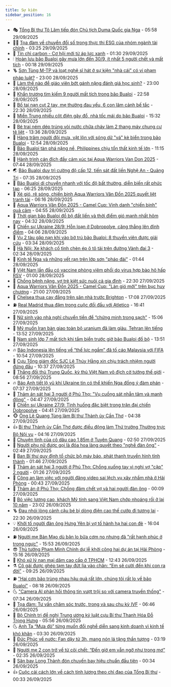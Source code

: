 ```yaml
---
title: Sự kiện
sidebar_position: 16
---
```


<!-- dantri-su-kien:START -->
- 🎭 [Tổng Bí thư Tô Lâm tiếp đón Chủ tịch Duma Quốc gia Nga](https://dantri.com.vn/thoi-su/tong-bi-thu-to-lam-tiep-don-chu-tich-duma-quoc-gia-nga-20250929124847682.htm) - 05:58 29/09/2025
- 👨‍🏫 [Tọa đàm về chuyển đổi số trong thực thi ESG của nhóm ngành tài chính](https://dantri.com.vn/kinh-doanh/toa-dam-ve-chuyen-doi-so-trong-thuc-thi-esg-cua-nhom-nganh-tai-chinh-20250926074213496.htm) - 03:25 29/09/2025
- 🌮 [Tín chỉ carbon - Cơ hội mới từ áp lực xanh](https://dantri.com.vn/kinh-doanh/tin-chi-carbon-co-hoi-moi-tu-ap-luc-xanh-20250929071019541.htm) - 01:30 29/09/2025
- 🕯 [Hoàn lưu bão Bualoi gây mưa lớn đến 30/9, ít nhất 5 người chết và mất tích](https://dantri.com.vn/thoi-su/hoan-luu-bao-bualoi-gay-mua-lon-den-309-it-nhat-5-nguoi-chet-va-mat-tich-20250929071609825.htm) - 00:18 29/09/2025
- 🪜 [Sơn Tùng M-TP và loạt nghệ sĩ hát ở sự kiện &quot;nhà cái&quot; có vi phạm pháp luật?](https://dantri.com.vn/giai-tri/son-tung-m-tp-va-loat-nghe-si-hat-o-su-kien-nha-cai-co-vi-pham-phap-luat-20250928081504463.htm) - 23:00 28/09/2025
- 🐘 [Làm thế nào để giáo viên bớt gánh nặng đánh giá học sinh?](https://dantri.com.vn/giao-duc/lam-the-nao-de-giao-vien-bot-ganh-nang-danh-gia-hoc-sinh-20250921233126924.htm) - 23:00 28/09/2025
- 🤔 [Khẩn trương tìm kiếm 9 người mất tích trong bão Bualoi](https://dantri.com.vn/thoi-su/khan-truong-tim-kiem-9-nguoi-mat-tich-trong-bao-bualoi-20250929055233373.htm) - 22:58 28/09/2025
- 🧠 [Bố tai nạn cụt 2 tay, mẹ thường đau yếu, 6 con lâm cảnh bế tắc](https://dantri.com.vn/tam-long-nhan-ai/bo-tai-nan-cut-2-tay-me-thuong-dau-yeu-6-con-lam-canh-be-tac-20250922165910879.htm) - 22:30 28/09/2025
- 📝 [Miền Trung nhiều cột điện gãy đổ, nhà tốc mái do bão Bualoi](https://dantri.com.vn/thoi-su/mien-trung-nhieu-cot-dien-gay-do-nha-toc-mai-do-bao-bualoi-20250928222809727.htm) - 15:32 28/09/2025
- 🦏 [Bé trai ném dép trúng vòi nước chữa cháy làm 2 thang máy chung cư tê liệt](https://dantri.com.vn/thoi-su/be-trai-nem-dep-trung-voi-nuoc-chua-chay-lam-2-thang-may-chung-cu-te-liet-20250928202249050.htm) - 13:36 28/09/2025
- 🥰 [Hàng trăm người đội mưa, vật lộn với sóng dữ &quot;vá&quot; kè biển trong bão Bualoi](https://dantri.com.vn/thoi-su/hang-tram-nguoi-doi-mua-vat-lon-voi-song-du-va-ke-bien-trong-bao-bualoi-20250928191720340.htm) - 12:54 28/09/2025
- 🤗 [Bão Bualoi tàn phá nặng nề, Philippines chịu tổn thất kinh tế lớn](https://dantri.com.vn/kinh-doanh/bao-bualoi-tan-pha-nang-ne-philippines-chiu-ton-that-kinh-te-lon-20250928170720161.htm) - 11:15 28/09/2025
- 🌈 [Hành trình cán đích đầy cảm xúc tại Aqua Warriors Van Don 2025](https://dantri.com.vn/the-thao/hanh-trinh-can-dich-day-cam-xuc-tai-aqua-warriors-van-don-2025-20250928124828403.htm) - 07:44 28/09/2025
- 🌏 [Bão Bualoi duy trì cường độ cấp 12, tiến sát đất liền Nghệ An - Quảng Trị](https://dantri.com.vn/thoi-su/bao-bualoi-duy-tri-cuong-do-cap-12-tien-sat-dat-lien-nghe-an-quang-tri-20250928142938790.htm) - 07:35 28/09/2025
- 💄 [Bão Bualoi di chuyển nhanh với tốc độ bất thường, diễn biến rất phức tạp](https://dantri.com.vn/thoi-su/bao-bualoi-di-chuyen-nhanh-voi-toc-do-bat-thuong-dien-bien-rat-phuc-tap-20250928131005352.htm) - 06:25 28/09/2025
- 👺 [Xé gió, rẽ sóng, chiến binh Aqua Warriors Vân Đồn 2025 quyết liệt tranh tài](https://dantri.com.vn/the-thao/xe-gio-re-song-chien-binh-aqua-warriors-van-don-2025-quyet-liet-tranh-tai-20250928121403049.htm) - 06:16 28/09/2025
- 👹 [Aqua Warriors Vân Đồn 2025 - Camel Cup: Vinh danh &quot;chiến binh&quot; quả cảm](https://dantri.com.vn/the-thao/aqua-warriors-van-don-2025-camel-cup-vinh-danh-chien-binh-qua-cam-20250928114629262.htm) - 04:55 28/09/2025
- 🌊 [Thời gian bão Bualoi đổ bộ đất liền và thời điểm gió mạnh nhất hôm nay](https://dantri.com.vn/thoi-su/thoi-gian-bao-bualoi-do-bo-dat-lien-va-thoi-diem-gio-manh-nhat-hom-nay-20250928111811647.htm) - 04:32 28/09/2025
- 🤠 [Chiến sự Ukraine 28/9: Hỗn loạn ở Dobropolye, căng thẳng lên đỉnh điểm](https://dantri.com.vn/the-gioi/chien-su-ukraine-289-hon-loan-o-dobropolye-cang-thang-len-dinh-diem-20250928103817087.htm) - 04:06 28/09/2025
- 🎊 [Vụ 2 tàu gặp nạn khi vào bờ trú bão Bualoi: 8 thuyền viên được giải cứu](https://dantri.com.vn/thoi-su/vu-2-tau-gap-nan-khi-vao-bo-tru-bao-bualoi-8-thuyen-vien-duoc-giai-cuu-20250928093039603.htm) - 03:34 28/09/2025
- 🐘 [Hà Nội: Xe khách cố tình chèn ép ô tô tải trên đường Vành đai 3](https://dantri.com.vn/thoi-su/ha-noi-xe-khach-co-tinh-chen-ep-o-to-tai-tren-duong-vanh-dai-3-20250928091402857.htm) - 02:34 28/09/2025
- 💂 [Kinh tế Nga và những vết rạn trên lớp sơn &quot;pháo đài&quot;](https://dantri.com.vn/kinh-doanh/kinh-te-nga-va-nhung-vet-ran-tren-lop-son-phao-dai-20250926115526231.htm) - 01:44 28/09/2025
- 👹 [Việt Nam lần đầu có vaccine phòng viêm phổi do virus hợp bào hô hấp RSV](https://dantri.com.vn/suc-khoe/viet-nam-lan-dau-co-vaccine-phong-viem-phoi-do-virus-hop-bao-ho-hap-rsv-20250927133023043.htm) - 01:00 28/09/2025
- 🦒 [Chồng bệnh nặng, vợ trẻ kiệt sức nuôi cả gia đình](https://dantri.com.vn/tam-long-nhan-ai/chong-benh-nang-vo-tre-kiet-suc-nuoi-ca-gia-dinh-20250922090027373.htm) - 22:30 27/09/2025
- 🗽 [Aqua Warriors Vân Đồn 2025 - Camel Cup: &quot;Làn gió mới&quot; trên bục huy chương](https://dantri.com.vn/the-thao/aqua-warriors-van-don-2025-camel-cup-lan-gio-moi-tren-buc-huy-chuong-20250928004929300.htm) - 21:00 27/09/2025
- 💄 [Chelsea thua cay đắng trên sân nhà trước Brighton](https://dantri.com.vn/the-thao/chelsea-thua-cay-dang-tren-san-nha-truoc-brighton-20250928000808814.htm) - 17:08 27/09/2025
- ⛽️ [Real Madrid thua đậm trong cuộc đối đầu với Atletico](https://dantri.com.vn/the-thao/real-madrid-thua-dam-trong-cuoc-doi-dau-voi-atletico-20250927234114274.htm) - 16:41 27/09/2025
- 🥷 [Nữ sinh vào nhà nghỉ chuyển tiền để “chứng minh trong sạch”](https://dantri.com.vn/phap-luat/nu-sinh-vao-nha-nghi-chuyen-tien-de-chung-minh-trong-sach-20250927212901431.htm) - 15:06 27/09/2025
- 🤖 [Mỹ muốn Iran bàn giao toàn bộ uranium đã làm giàu, Tehran lên tiếng](https://dantri.com.vn/the-gioi/my-muon-iran-ban-giao-toan-bo-uranium-da-lam-giau-tehran-len-tieng-20250927204313427.htm) - 13:52 27/09/2025
- 🌊 [Nam sinh lớp 7 mất tích khi tắm biển trước giờ bão Bualoi đổ bộ](https://dantri.com.vn/thoi-su/nam-sinh-lop-7-mat-tich-khi-tam-bien-truoc-gio-bao-bualoi-do-bo-20250927203632025.htm) - 13:51 27/09/2025
- 🔥 [Báo Indonesia lên tiếng về “thế lực ngầm” đã tố cáo Malaysia với FIFA](https://dantri.com.vn/the-thao/bao-indonesia-len-tieng-ve-the-luc-ngam-da-to-cao-malaysia-voi-fifa-20250927172449020.htm) - 10:54 27/09/2025
- 🦏 [Cựu Tổng giám đốc SJC Lê Thúy Hằng xin chịu trách nhiệm người đứng đầu](https://dantri.com.vn/phap-luat/cuu-tong-giam-doc-sjc-le-thuy-hang-xin-chiu-trach-nhiem-nguoi-dung-dau-20250927172108189.htm) - 10:37 27/09/2025
- 🐘 [Thắng đối thủ Trung Quốc, kỳ thủ Việt Nam vô địch cờ tướng thế giới](https://dantri.com.vn/the-thao/thang-doi-thu-trung-quoc-ky-thu-viet-nam-vo-dich-co-tuong-the-gioi-20250927153606826.htm) - 08:56 27/09/2025
- 🔥 [Báo Anh tiết lộ vũ khí Ukraine tin có thể khiến Nga đồng ý đàm phán](https://dantri.com.vn/the-gioi/bao-anh-tiet-lo-vu-khi-ukraine-tin-co-the-khien-nga-dong-y-dam-phan-20250927142341440.htm) - 07:37 27/09/2025
- 💼 [Thảm án sát hại 3 người ở Phú Thọ: &quot;Vụ cuồng sát nhẫn tâm và manh động&quot;](https://dantri.com.vn/phap-luat/tham-an-sat-hai-3-nguoi-o-phu-tho-vu-cuong-sat-nhan-tam-va-manh-dong-20250927111242788.htm) - 04:47 27/09/2025
- 🚀 [Chiến sự Ukraine 27/9: Tình huống đặc biệt trong trận đại chiến Dobropolye](https://dantri.com.vn/the-gioi/chien-su-ukraine-279-tinh-huong-dac-biet-trong-tran-dai-chien-dobropolye-20250927111338903.htm) - 04:41 27/09/2025
- 🐵 [Ông Lê Quang Tùng làm Bí thư Thành ủy Cần Thơ](https://dantri.com.vn/thoi-su/ong-le-quang-tung-lam-bi-thu-thanh-uy-can-tho-20250927110111122.htm) - 04:38 27/09/2025
- 👍 [Bí thư Thành ủy Cần Thơ được điều động làm Thứ trưởng Thường trực Bộ Nội vụ](https://dantri.com.vn/thoi-su/bi-thu-thanh-uy-can-tho-duoc-dieu-dong-lam-thu-truong-thuong-truc-bo-noi-vu-20250927080124216.htm) - 04:16 27/09/2025
- 🚦 [Chuyện tình của cô dâu cao 1,85m ở Tuyên Quang](https://dantri.com.vn/doi-song/chuyen-tinh-cua-co-dau-cao-185m-o-tuyen-quang-20250927082857618.htm) - 02:50 27/09/2025
- 🥸 [Người phụ nữ được gọi là đóa hoa làng quyết theo &quot;nghề đàn ông&quot;](https://dantri.com.vn/lao-dong-viec-lam/nguoi-phu-nu-duoc-goi-la-doa-hoa-lang-quyet-theo-nghe-dan-ong-20250926180852837.htm) - 02:49 27/09/2025
- 🥷 [Ban Bí thư quy định tổ chức bộ máy báo, phát thanh truyền hình tỉnh thành](https://dantri.com.vn/thoi-su/ban-bi-thu-quy-dinh-to-chuc-bo-may-bao-phat-thanh-truyen-hinh-tinh-thanh-20250927083715606.htm) - 01:46 27/09/2025
- 🤡 [Thảm án sát hại 3 người ở Phú Thọ: Chồng xuống tay vì nghi vợ &quot;cặp&quot; 2 người](https://dantri.com.vn/phap-luat/tham-an-sat-hai-3-nguoi-o-phu-tho-chong-xuong-tay-vi-nghi-vo-cap-2-nguoi-20250927080555685.htm) - 01:26 27/09/2025
- 🥳 [Công an làm việc với người đăng video sai lệch vụ xây nhầm nhà ở Hải Phòng](https://dantri.com.vn/phap-luat/cong-an-lam-viec-voi-nguoi-dang-video-sai-lech-vu-xay-nham-nha-o-hai-phong-20250927073424498.htm) - 00:43 27/09/2025
- 🤩 [Thảm án ở Phú Thọ: Chồng đâm chết vợ và hai người đàn ông](https://dantri.com.vn/phap-luat/tham-an-o-phu-tho-chong-dam-chet-vo-va-hai-nguoi-dan-ong-20250927063527281.htm) - 00:09 27/09/2025
- 🎡 [Bỏ việc lương cao, khách Mỹ tính sang Việt Nam chớp nhoáng rồi ở lại 10 năm](https://dantri.com.vn/doi-song/bo-viec-luong-cao-khach-my-tinh-sang-viet-nam-chop-nhoang-roi-o-lai-10-nam-20250926160428945.htm) - 23:02 26/09/2025
- 🪜 [Đau nhói lòng cảnh cậu bé bị dòng điện cao thế cướp đi tương lai](https://dantri.com.vn/tam-long-nhan-ai/dau-nhoi-long-canh-cau-be-bi-dong-dien-cao-the-cuop-di-tuong-lai-20250924032949281.htm) - 22:30 26/09/2025
- 💡 [Khởi tố người đàn ông Hưng Yên bị vợ tố hành hạ hai con đẻ](https://dantri.com.vn/phap-luat/khoi-to-nguoi-dan-ong-hung-yen-bi-vo-to-hanh-ha-hai-con-de-20250926225537267.htm) - 16:04 26/09/2025
- ⛽️ [Người mẹ Bản Mạo dù bận lo bữa cơm no nhưng đã &quot;rất hạnh phúc ở trong ngực&quot;](https://dantri.com.vn/tam-long-nhan-ai/nguoi-me-ban-mao-du-ban-lo-bua-com-no-nhung-da-rat-hanh-phuc-o-trong-nguc-20250926223355370.htm) - 15:53 26/09/2025
- 😎 [Thủ tướng Phạm Minh Chính dự lễ khởi công hai dự án tại Hải Phòng](https://dantri.com.vn/kinh-doanh/thu-tuong-pham-minh-chinh-du-le-khoi-cong-hai-du-an-tai-hai-phong-20250926213139449.htm) - 15:16 26/09/2025
- 🗽 [Khó xử lý nạn mại dâm cao cấp ở TPHCM](https://dantri.com.vn/thoi-su/kho-xu-ly-nan-mai-dam-cao-cap-o-tphcm-20250926170409070.htm) - 12:43 26/09/2025
- ⚗️ [Cô gái được ghép tạm tay đứt lìa vào chân: “Em sẽ cười đến khi con ra đời”](https://dantri.com.vn/suc-khoe/co-gai-duoc-ghep-tam-tay-dut-lia-vao-chan-em-se-cuoi-den-khi-con-ra-doi-20250926160714898.htm) - 09:25 26/09/2025
- ⛽️ [&quot;Hai cơn bão trùng nhau hậu quả rất lớn, chúng tôi rất lo về bão Bualoi&quot;](https://dantri.com.vn/thoi-su/hai-con-bao-trung-nhau-hau-qua-rat-lon-chung-toi-rat-lo-ve-bao-bualoi-20250926150011957.htm) - 08:18 26/09/2025
- 🌜 [&quot;Camera AI phản hồi thông tin vượt trội so với camera truyền thống&quot;](https://dantri.com.vn/thoi-su/camera-ai-phan-hoi-thong-tin-vuot-troi-so-voi-camera-truyen-thong-20250926134054834.htm) - 07:34 26/09/2025
- 🦩 [Tọa đàm: Tư vấn chăm sóc trước, trong và sau chu kỳ IVF](https://dantri.com.vn/suc-khoe/toa-dam-tu-van-cham-soc-truoc-trong-va-sau-chu-ky-ivf-20250925113317251.htm) - 06:46 26/09/2025
- 🦒 [Bộ Chính trị đề nghị Trung ương kỷ luật cựu Bí thư Thanh Hóa Đỗ Trọng Hưng](https://dantri.com.vn/thoi-su/bo-chinh-tri-de-nghi-trung-uong-ky-luat-cuu-bi-thu-thanh-hoa-do-trong-hung-20250919174609597.htm) - 05:56 26/09/2025
- 🌜 [Anh Tạ “Mưa đỏ” từng muốn đổi nghề diễn sang kinh doanh vì kinh tế khó khăn](https://dantri.com.vn/giai-tri/anh-ta-mua-do-tung-muon-doi-nghe-dien-sang-kinh-doanh-vi-kinh-te-kho-khan-20250925235757538.htm) - 03:30 26/09/2025
- 🐎 [Đức Phúc về nước: Fan dậy từ 3h, mang nón lá tặng thần tượng](https://dantri.com.vn/giai-tri/duc-phuc-ve-nuoc-fan-day-tu-3h-mang-non-la-tang-than-tuong-20250926095125927.htm) - 03:19 26/09/2025
- 🌋 [Người mẹ 2 con trở về từ cõi chết: “Đến giờ em vẫn ngỡ như trong mơ”](https://dantri.com.vn/tam-long-nhan-ai/nguoi-me-2-con-tro-ve-tu-coi-chet-den-gio-em-van-ngo-nhu-trong-mo-20250925170623624.htm) - 02:35 26/09/2025
- 🧰 [Sân bay Long Thành đón chuyến bay hiệu chuẩn đầu tiên](https://dantri.com.vn/thoi-su/san-bay-long-thanh-don-chuyen-bay-hieu-chuan-dau-tien-20250926072211277.htm) - 00:34 26/09/2025
- 👍 [Cuộc cải cách lớn về cách tính lương theo chỉ đạo của Tổng Bí thư](https://dantri.com.vn/noi-vu/cuoc-cai-cach-lon-ve-cach-tinh-luong-theo-chi-dao-cua-tong-bi-thu-20250925215023381.htm) - 00:33 26/09/2025<!-- dantri-su-kien:END -->

